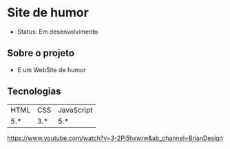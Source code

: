 # Site de humor

+ Status: Em desenvolvimento

## Sobre o projeto

+ E um WebSite de humor

## Tecnologias
<table>
    <tr>
    <td>HTML</td>
    <td>CSS</td>
    <td>JavaScript</td>
    </tr>
    <tr>
    <td>5.*</td>
    <td>3.*</td>
    <td>5.*</td>
    </tr>
</table>

https://www.youtube.com/watch?v=3-2Pj5hxwrw&ab_channel=BrianDesign
